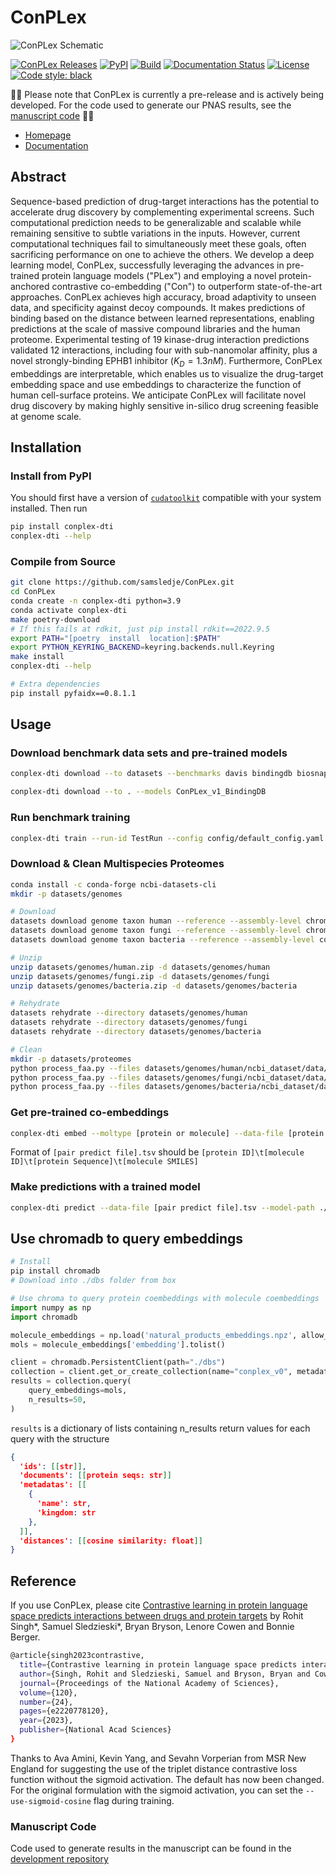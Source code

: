 # ConPLex

![ConPLex Schematic](assets/images/Fig2_Schematic.png)

[![ConPLex Releases](https://img.shields.io/github/v/release/samsledje/ConPLex?include_prereleases)](https://github.com/samsledje/ConPLex/releases)
[![PyPI](https://img.shields.io/pypi/v/conplex-dti)](https://pypi.org/project/conplex-dti/)
[![Build](https://github.com/samsledje/ConPLex/actions/workflows/build.yml/badge.svg)](https://github.com/samsledje/ConPLex/actions/workflows/build.yml)
[![Documentation Status](https://readthedocs.org/projects/conplex/badge/?version=latest)](https://conplex.readthedocs.io/en/main/?badge=main)
[![License](https://img.shields.io/github/license/samsledje/ConPLex)](https://github.com/samsledje/ConPLex/blob/main/LICENSE)
[![Code style: black](https://img.shields.io/badge/code%20style-black-000000.svg)](https://github.com/psf/black)

🚧🚧 Please note that ConPLex is currently a pre-release and is actively being developed. For the code used to generate our PNAS results, see the [manuscript code](https://github.com/samsledje/ConPLex_dev) 🚧🚧

 - [Homepage](http://conplex.csail.mit.edu)
 - [Documentation](https://d-script.readthedocs.io/en/main/)

## Abstract

Sequence-based prediction of drug-target interactions has the potential to accelerate drug discovery by complementing experimental screens. Such computational prediction needs to be generalizable and scalable while remaining sensitive to subtle variations in the inputs. However, current computational techniques fail to simultaneously meet these goals, often sacrificing performance on one to achieve the others. We develop a deep learning model, ConPLex, successfully leveraging the advances in pre-trained protein language models ("PLex") and employing  a novel  protein-anchored contrastive co-embedding ("Con") to outperform state-of-the-art approaches. ConPLex achieves high accuracy, broad adaptivity to unseen data, and specificity against decoy compounds. It makes predictions of binding based on the distance between learned representations, enabling predictions at the scale of massive compound libraries and the human proteome. Experimental testing of 19 kinase-drug interaction predictions validated 12 interactions, including four with sub-nanomolar affinity, plus a novel strongly-binding EPHB1 inhibitor ($K_D = 1.3nM$). Furthermore, ConPLex embeddings are interpretable, which enables us to visualize the drug-target embedding space and use embeddings to characterize the function of human cell-surface proteins. We anticipate ConPLex will facilitate novel drug discovery by making highly sensitive in-silico drug screening feasible at genome scale.

## Installation

### Install from PyPI

You should first have a version of [`cudatoolkit`](https://anaconda.org/nvidia/cudatoolkit) compatible with your system installed. Then run

```bash
pip install conplex-dti
conplex-dti --help
```

### Compile from Source

```bash
git clone https://github.com/samsledje/ConPLex.git
cd ConPLex
conda create -n conplex-dti python=3.9
conda activate conplex-dti
make poetry-download
# If this fails at rdkit, just pip install rdkit==2022.9.5
export PATH="[poetry  install  location]:$PATH"
export PYTHON_KEYRING_BACKEND=keyring.backends.null.Keyring
make install
conplex-dti --help

# Extra dependencies
pip install pyfaidx==0.8.1.1
```

## Usage

### Download benchmark data sets and pre-trained models

```bash
conplex-dti download --to datasets --benchmarks davis bindingdb biosnap biosnap_prot biosnap_mol dude
```

```bash
conplex-dti download --to . --models ConPLex_v1_BindingDB
```

### Run benchmark training

```bash
conplex-dti train --run-id TestRun --config config/default_config.yaml
```

### Download & Clean Multispecies Proteomes
```bash
conda install -c conda-forge ncbi-datasets-cli
mkdir -p datasets/genomes

# Download
datasets download genome taxon human --reference --assembly-level chromosome --include protein --dehydrated --filename datasets/genomes/human.zip
datasets download genome taxon fungi --reference --assembly-level chromosome --include protein --dehydrated --filename datasets/genomes/fungi.zip
datasets download genome taxon bacteria --reference --assembly-level complete --include protein --dehydrated --filename datasets/genomes/bacteria.zip

# Unzip
unzip datasets/genomes/human.zip -d datasets/genomes/human
unzip datasets/genomes/fungi.zip -d datasets/genomes/fungi
unzip datasets/genomes/bacteria.zip -d datasets/genomes/bacteria

# Rehydrate
datasets rehydrate --directory datasets/genomes/human
datasets rehydrate --directory datasets/genomes/fungi
datasets rehydrate --directory datasets/genomes/bacteria

# Clean
mkdir -p datasets/proteomes
python process_faa.py --files datasets/genomes/human/ncbi_dataset/data/*/protein.faa --output datasets/proteomes/human.tsv
python process_faa.py --files datasets/genomes/fungi/ncbi_dataset/data/*/protein.faa --output datasets/proteomes/fungi.tsv
python process_faa.py --files datasets/genomes/bacteria/ncbi_dataset/data/*/protein.faa --output datasets/proteomes/bacteria.tsv
```

### Get pre-trained co-embeddings
```bash
conplex-dti embed --moltype [protein or molecule] --data-file [protein seqs or molecule SMILES].tsv --model-path ./models/ConPLex_v1_BindingDB.pt --outfile ./results.npz
```
Format of `[pair predict file].tsv` should be `[protein ID]\t[molecule ID]\t[protein Sequence]\t[molecule SMILES]`

### Make predictions with a trained model

```bash
conplex-dti predict --data-file [pair predict file].tsv --model-path ./models/ConPLex_v1_BindingDB.pt --outfile ./results.tsv
```

## Use chromadb to query embeddings
```bash
# Install
pip install chromadb
# Download into ./dbs folder from box
```
```python
# Use chroma to query protein coembeddings with molecule coembeddings
import numpy as np
import chromadb

molecule_embeddings = np.load('natural_products_embeddings.npz', allow_pickle=True)
mols = molecule_embeddings['embedding'].tolist()

client = chromadb.PersistentClient(path="./dbs")
collection = client.get_or_create_collection(name="conplex_v0", metadata={"hnsw:space": "cosine"})
results = collection.query(
    query_embeddings=mols,
    n_results=50,
)
```
`results` is a dictionary of lists containing n_results return values for each query with the structure
```json
{
  'ids': [[str]],
  'documents': [[protein seqs: str]]
  'metadatas': [[
    {
      'name': str,
      'kingdom: str
    },
  ]],
  'distances': [[cosine similarity: float]]
}
```

## Reference

If you use ConPLex, please cite [Contrastive learning in protein language space predicts interactions between drugs and protein targets](https://www.pnas.org/doi/10.1073/pnas.2220778120) by Rohit Singh*, Samuel Sledzieski*, Bryan Bryson, Lenore Cowen and Bonnie Berger.

```bash
@article{singh2023contrastive,
  title={Contrastive learning in protein language space predicts interactions between drugs and protein targets},
  author={Singh, Rohit and Sledzieski, Samuel and Bryson, Bryan and Cowen, Lenore and Berger, Bonnie},
  journal={Proceedings of the National Academy of Sciences},
  volume={120},
  number={24},
  pages={e2220778120},
  year={2023},
  publisher={National Acad Sciences}
}
```

Thanks to Ava Amini, Kevin Yang, and Sevahn Vorperian from MSR New England for suggesting the use of the triplet distance contrastive loss function without the sigmoid activation. The default has now been changed. For the original formulation with the sigmoid activation, you can set the `--use-sigmoid-cosine` flag during training.

### Manuscript Code

Code used to generate results in the manuscript can be found in the [development repository](https://github.com/samsledje/ConPLex_dev)
